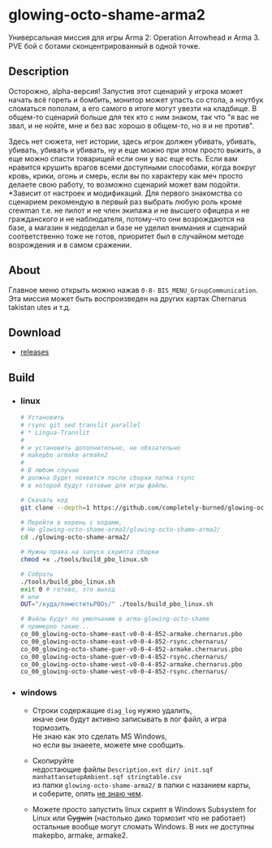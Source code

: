 glowing-octo-shame-arma2
==============================
Универсальная миссия для игры Arma 2: Operation Arrowhead и Arma 3.  
PVE бой с ботами сконцентрированный в одной точке.  

## Description
Осторожно, alpha-версия! Запустив этот сценарий у игрока может начать всё гореть и бомбить, монитор может упасть со стола, а ноутбук сломаться пополам, а его самого в итоге могут увезти на кладбище. В общем-то сценарий больше для тех кто с ним знаком, так что "я вас не звал, и не нойте, мне и без вас хорошо в общем-то, но я и не против".

Здесь нет сюжета, нет истории, здесь игрок должен убивать, убивать, убивать, убивать и убивать, ну и еще можно при этом просто выжить, а еще можно спасти товарищей если они у вас еще есть. Если вам нравится крушить врагов всеми доступными способами, когда вокруг кровь, крики, огонь и смерь, если вы по характеру как меч просто делаете свою работу, то возможно сценарий может вам подойти. *Зависит от настроек и модификаций.
Для первого знакомства со сценарием рекомендую в первый раз выбрать любую роль кроме crewman т.е. не пилот и не член экипажа и не высшего офицера и не гражданского и не наблюдателя, потому-что они возрождаются на базе, а магазин я недоделал и базе не уделил внимания и сценарий соответственно тоже не готов, приоритет был в случайном методе возрождения и в самом сражении.


## About
Главное меню открыть можно нажав `0-8-` `BIS_MENU_GroupCommunication`.  
Эта миссия может быть воспроизведен на других картах Chernarus takistan utes и т.д.

## Download
 - [releases](../../releases)


## Build
 - ### linux
      ```bash
      # Установить
      # rsync git sed translit parallel
      # * Lingua-Translit
      #
      # и установить дополнительно, не обязательно
      # makepbo armake armake2
      #
      # В любом случае
      # должна будет появится после сборки папка rsync
      # в которой будут готовые для игры файлы.

      # Скачать код
      git clone --depth=1 https://github.com/completely-burned/glowing-octo-shame-arma2.git

      # Перейти в корень с кодами,
      # Не glowing-octo-shame-arma2/glowing-octo-shame-arma2/
      cd ./glowing-octo-shame-arma2/

      # Нужны права на запуск скрипта сборки
      chmod +x ./tools/build_pbo_linux.sh

      # Собрать
      ./tools/build_pbo_linux.sh
      exit 0 # готово, это выход
      # или
      OUT="/куда/поместитьPBOs/" ./tools/build_pbo_linux.sh

      # Файлы будут по умолчанию в arma-glowing-octo-shame
      # примерно такие...
      co_00_glowing-octo-shame-east-v0-0-4-852-armake.chernarus.pbo
      co_00_glowing-octo-shame-east-v0-0-4-852-rsync.chernarus/
      co_00_glowing-octo-shame-guer-v0-0-4-852-armake.chernarus.pbo
      co_00_glowing-octo-shame-guer-v0-0-4-852-rsync.chernarus/
      co_00_glowing-octo-shame-west-v0-0-4-852-armake.chernarus.pbo
      co_00_glowing-octo-shame-west-v0-0-4-852-rsync.chernarus/
      ```
 - ### windows
   - Строки содержащие `diag_log` нужно удалить,  
     иначе они будут активно записывать в лог файл,
     а игра тормозить.  
     Не знаю как это сделать MS Windows,  
     но если вы знаеете, можете мне сообщить.  

   - Скопируйте  
     недостающие файлы `Description.ext dir/ init.sqf manhattansetupAmbient.sqf stringtable.csv`  
     из папки `glowing-octo-shame-arma2/` в папки с назанием карты,  
     и соберите, опять [не знаю чем](https://community.bistudio.com/wiki/Community_Tools).

   - Можете просто запустить linux скрипт в Windows Subsystem for Linux или ~~Cygwin~~ (настолько дико тормозит что не работает) остальные вообще могут сломать Windows. В них не доступны makepbo, armake, armake2.  
